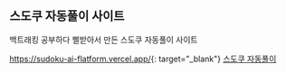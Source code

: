 ## 스도쿠 자동풀이 사이트  

백트래킹 공부하다 삘받아서 만든 스도쿠 자동풀이 사이트

<https://sudoku-ai-flatform.vercel.app/>{: target="_blank"}
<a href="https://sudoku-ai-flatform.vercel.app/" target="_blank">스도쿠 자동풀이</a>

